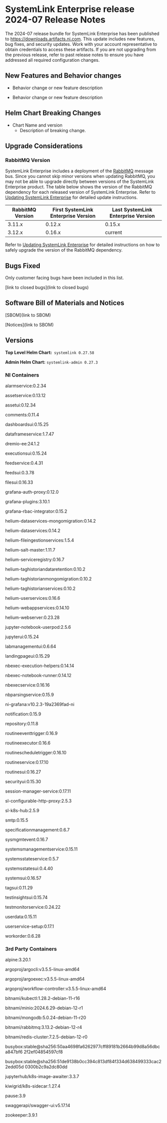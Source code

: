# SystemLink Enterprise release 2024-07 Release Notes

The 2024-07 release bundle for SystemLink Enterprise has been published to <https://downloads.artifacts.ni.com>. This update includes new features, bug fixes, and security updates. Work with your account representative to obtain credentials to access these artifacts. If you are not upgrading from the previous release, refer to past release notes to ensure you have addressed all required configuration changes.

## New Features and Behavior changes

- Behavior change or new feature description

- Behavior change or new feature description

## Helm Chart Breaking Changes

- Chart Name and version
    - Description of breaking change.

## Upgrade Considerations

### RabbitMQ Version

SystemLink Enterprise includes a deployment of the [RabbitMQ](https://www.rabbitmq.com/) message bus. Since you cannot skip minor versions when updating RabbitMQ, you may not be able to upgrade directly between versions of the SystemLink Enterprise product. The table below shows the version of the RabbitMQ dependency for each released version of SystemLink Enterprise. Refer to [Updating SystemLink Enterprise](https://www.ni.com/docs/en-US/bundle/systemlink-enterprise/page/updating-systemlink-enterprise.html) for detailed update instructions.

| RabbitMQ Version | First SystemLink Enterprise Version | Last SystemLink Enterprise Version |
|------------------|-------------------------------------|------------------------------------|
| 3.11.x           | 0.12.x                              | 0.15.x                             |
| 3.12.x           | 0.16.x                              | current                            |

Refer to [Updating SystemLink Enterprise](https://www.ni.com/docs/en-US/bundle/systemlink-enterprise/page/updating-systemlink-enterprise.html) for detailed instructions on how to safely upgrade the version of the RabbitMQ dependency.

## Bugs Fixed

<!-- This section should link to the excel document that list customer facing bugs, fixed in the current release. The URL for the release (tag) should be used. -->

Only customer facing bugs have been included in this list.

[link to closed bugs](link to closed bugs)

## Software Bill of Materials and Notices

<!-- This section should link to the directories containing notices and SBOM. The URL for the release (tag) should be used. -->

[SBOM](link to SBOM)

[Notices](link to SBOM)

## Versions

**Top Level Helm Chart:** `systemlink 0.27.58`

**Admin Helm Chart:** `systemlink-admin 0.27.3`

### NI Containers

alarmservice:0.2.34

assetservice:0.13.12

assetui:0.12.34

comments:0.11.4

dashboardsui:0.15.25

dataframeservice:1.7.47

dremio-ee:24.1.2

executionsui:0.15.24

feedservice:0.4.31

feedsui:0.3.78

filesui:0.16.33

grafana-auth-proxy:0.12.0

grafana-plugins:3.10.1

grafana-rbac-integrator:0.15.2

helium-dataservices-mongomigration:0.14.2

helium-dataservices:0.14.2

helium-fileingestionservices:1.5.4

helium-salt-master:1.11.7

helium-serviceregistry:0.16.7

helium-taghistoriandataretention:0.10.2

helium-taghistorianmongomigration:0.10.2

helium-taghistorianservices:0.10.2

helium-userservices:0.16.6

helium-webappservices:0.14.10

helium-webserver:0.23.28

jupyter-notebook-userpod:2.5.6

jupyterui:0.15.24

labmanagementui:0.6.64

landingpageui:0.15.29

nbexec-execution-helpers:0.14.14

nbexec-notebook-runner:0.14.12

nbexecservice:0.16.16

nbparsingservice:0.15.9

ni-grafana:v10.2.3-19a2369fad-ni

notification:0.15.9

repository:0.11.8

routineeventtrigger:0.16.9

routineexecutor:0.16.6

routinescheduletrigger:0.16.10

routineservice:0.17.10

routinesui:0.16.27

securityui:0.15.30

session-manager-service:0.17.11

sl-configurable-http-proxy:2.5.3

sl-k8s-hub:2.5.9

smtp:0.15.5

specificationmanagement:0.6.7

sysmgmtevent:0.16.7

systemsmanagementservice:0.15.11

systemsstateservice:0.5.7

systemsstatesui:0.4.40

systemsui:0.16.57

tagsui:0.11.29

testinsightsui:0.15.74

testmonitorservice:0.24.22

userdata:0.15.11

userservice-setup:0.17.1

workorder:0.6.28

### 3rd Party Containers

alpine:3.20.1

argoproj/argocli:v3.5.5-linux-amd64

argoproj/argoexec:v3.5.5-linux-amd64

argoproj/workflow-controller:v3.5.5-linux-amd64

bitnami/kubectl:1.28.2-debian-11-r16

bitnami/minio:2024.6.29-debian-12-r1

bitnami/mongodb:5.0.24-debian-11-r20

bitnami/rabbitmq:3.13.2-debian-12-r4

bitnami/redis-cluster:7.2.5-debian-12-r0

busybox:stable@sha256:50aa4698fa6262977cff89181b2664b99d8a56dbca847bf6
2f2ef04854597cf8

busybox:stable@sha256:51de9138b0cc394c813df84f334d638499333cac22edd05d
0300b2c9a2dc80dd

jupyterhub/k8s-image-awaiter:3.3.7

kiwigrid/k8s-sidecar:1.27.4

pause:3.9

swaggerapi/swagger-ui:v5.17.14

zookeeper:3.9.1